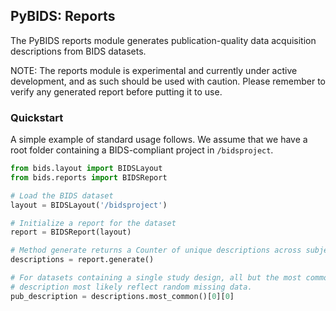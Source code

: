 ## PyBIDS: Reports

The PyBIDS reports module generates publication-quality data acquisition descriptions from BIDS datasets.

NOTE: The reports module is experimental and currently under active development, and as such should be used with caution.
Please remember to verify any generated report before putting it to use.

### Quickstart

A simple example of standard usage follows. We assume that we have a root folder containing a BIDS-compliant project in `/bidsproject`.

```python
from bids.layout import BIDSLayout
from bids.reports import BIDSReport

# Load the BIDS dataset
layout = BIDSLayout('/bidsproject')

# Initialize a report for the dataset
report = BIDSReport(layout)

# Method generate returns a Counter of unique descriptions across subjects
descriptions = report.generate()

# For datasets containing a single study design, all but the most common
# description most likely reflect random missing data.
pub_description = descriptions.most_common()[0][0]
```
